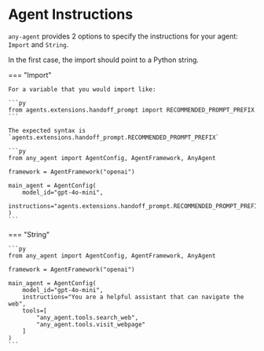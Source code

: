 # Agent Instructions

`any-agent` provides 2 options to specify the instructions for your agent: `Import` and `String`.

In the first case, the import should point to a Python string.

=== "Import"

    For a variable that you would import like:

    ```py
    from agents.extensions.handoff_prompt import RECOMMENDED_PROMPT_PREFIX
    ```

    The expected syntax is `agents.extensions.handoff_prompt.RECOMMENDED_PROMPT_PREFIX`

    ```py
    from any_agent import AgentConfig, AgentFramework, AnyAgent

    framework = AgentFramework("openai")

    main_agent = AgentConfig(
        model_id="gpt-4o-mini",
        instructions="agents.extensions.handoff_prompt.RECOMMENDED_PROMPT_PREFIX",
    )
    ```

=== "String"

    ```py
    from any_agent import AgentConfig, AgentFramework, AnyAgent

    framework = AgentFramework("openai")

    main_agent = AgentConfig(
        model_id="gpt-4o-mini",
        instructions="You are a helpful assistant that can navigate the web",
        tools=[
            "any_agent.tools.search_web",
            "any_agent.tools.visit_webpage"
        ]
    )
    ```
